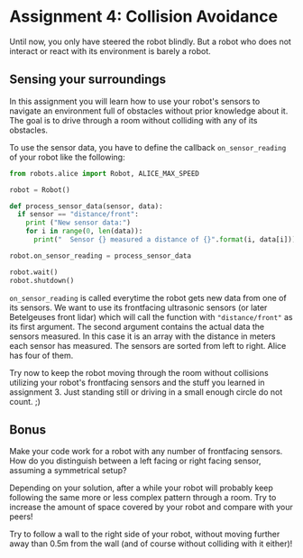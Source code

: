 # Assignment 4: Collision Avoidance

Until now, you only have steered the robot blindly. But a robot who does not interact or react with its
environment is barely a robot.

## Sensing your surroundings

In this assignment you will learn how to use your robot's sensors to navigate an environment full of obstacles
without prior knowledge about it. The goal is to drive through a room without colliding with any of its obstacles.

To use the sensor data, you have to define the callback `on_sensor_reading` of your robot like the following:

```python
from robots.alice import Robot, ALICE_MAX_SPEED

robot = Robot()

def process_sensor_data(sensor, data):
  if sensor == "distance/front":
    print ("New sensor data:")
    for i in range(0, len(data)):
      print("  Sensor {} measured a distance of {}".format(i, data[i]))

robot.on_sensor_reading = process_sensor_data

robot.wait()
robot.shutdown()
```

`on_sensor_reading` is called everytime the robot gets new data from one of its sensors. We want to use its
frontfacing ultrasonic sensors (or later Betelgeuses front lidar) which will call the function with
`"distance/front"` as its first argument.
The second argument contains the actual data the sensors measured. In this case it is an array with the
distance in meters each sensor has measured. The sensors are sorted from left to right. Alice has four of them.

Try now to keep the robot moving through the room without collisions utilizing your robot's frontfacing sensors
and the stuff you learned in assignment 3.
Just standing still or driving in a small enough circle do not count. ;)

## Bonus

Make your code work for a robot with any number of frontfacing sensors. How do you distinguish between a left
facing or right facing sensor, assuming a symmetrical setup?

Depending on your solution, after a while your robot will probably keep following the same more or less complex
pattern through a room. Try to increase the amount of space covered by your robot and compare with your peers!

Try to follow a wall to the right side of your robot, without moving further away than 0.5m from the wall (and of
course without colliding with it either)!
